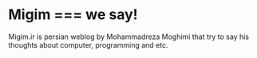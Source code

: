 # Migim === we say!
Migim.ir is persian weblog by Mohammadreza Moghimi that try to say his thoughts about computer, programming and etc.
